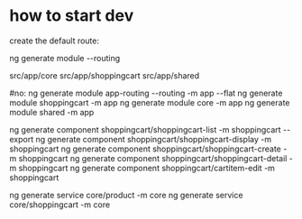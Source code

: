 # how to start dev

create the default route:

ng generate module --routing

src/app/core
src/app/shoppingcart
src/app/shared

#no: ng generate module app-routing --routing -m app --flat
ng generate module shoppingcart -m app
ng generate module core -m app
ng generate module shared -m app


ng generate component shoppingcart/shoppingcart-list -m shoppingcart --export
ng generate component shoppingcart/shoppingcart-display -m shoppingcart
ng generate component shoppingcart/shoppingcart-create -m shoppingcart
ng generate component shoppingcart/shoppingcart-detail -m shoppingcart
ng generate component shoppingcart/cartitem-edit -m shoppingcart

ng generate service core/product -m core
ng generate service core/shoppingcart -m core

